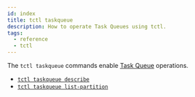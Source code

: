 ```yaml
---
id: index
title: tctl taskqueue
description: How to operate Task Queues using tctl.
tags:
  - reference
  - tctl
---
```


The `tctl taskqueue` commands enable [Task Queue](/docs/concepts/what-is-a-task-queue) operations.

- [`tctl taskqueue describe`](/docs/reference/tctl/taskqueue/describe)
- [`tctl taskqueue list-partition`](/docs/reference/tctl/taskqueue/list-partition)
